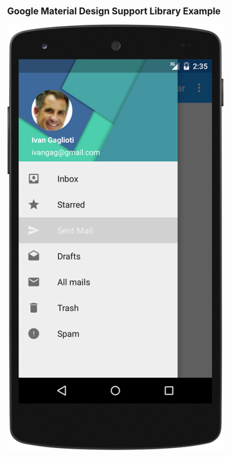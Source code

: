 ## Google Material Design Support Library Example
![](https://github.com/ivangag/NativeDrawerApp/blob/master/DrawerOpened.png)